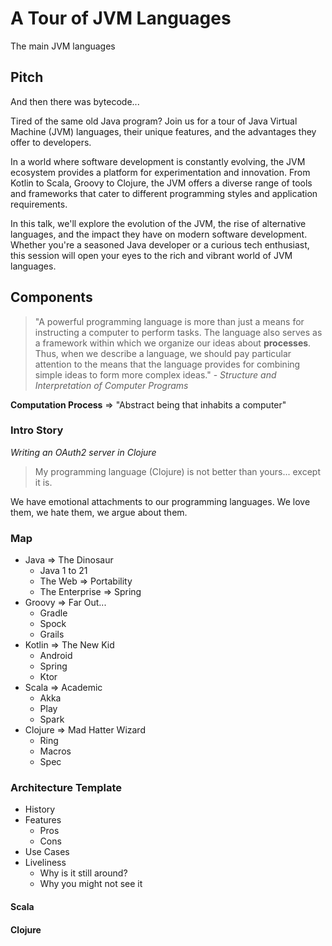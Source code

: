 # A Tour of JVM Languages

The main JVM languages

## Pitch

And then there was bytecode...

Tired of the same old Java program? Join us for a tour of Java Virtual Machine (JVM) languages, their unique features,
and the advantages they offer to developers.

In a world where software development is constantly evolving, the JVM ecosystem provides a platform for experimentation
and innovation. From Kotlin to Scala, Groovy to Clojure, the JVM offers a diverse range of tools and frameworks
that cater to different programming styles and application requirements.

In this talk, we'll explore the evolution of the JVM, the rise of alternative languages, and the impact they have on
modern
software development. Whether you're a seasoned Java developer or a curious tech enthusiast, this session will open your
eyes to the rich and vibrant world of JVM languages.

## Components

> "A powerful programming language is more than just a means for instructing a computer to perform tasks. The language
> also serves as a framework within which we organize our ideas about **processes**. Thus, when we describe a language,
> we
> should pay particular attention to the means that the language provides for combining simple ideas to form more
> complex
> ideas." - _Structure and Interpretation of Computer Programs_

**Computation Process** => "Abstract being that inhabits a computer"

### Intro Story

_Writing an OAuth2 server in Clojure_

> My programming language (Clojure) is not better than yours... except it is.

We have emotional attachments to our programming languages. We love them, we hate them, we argue about them.

### Map

- Java => The Dinosaur
    - Java 1 to 21
    - The Web => Portability
    - The Enterprise => Spring
- Groovy => Far Out...
    - Gradle
    - Spock
    - Grails
- Kotlin => The New Kid
    - Android
    - Spring
    - Ktor
- Scala => Academic
    - Akka
    - Play
    - Spark
- Clojure => Mad Hatter Wizard
    - Ring
    - Macros
    - Spec

### Architecture Template

* History
* Features
  * Pros
  * Cons
* Use Cases
* Liveliness
  * Why is it still around?
  * Why you might not see it


#### Scala

#### Clojure


